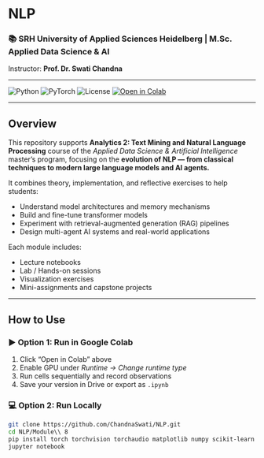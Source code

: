 # NLP
### 📚 SRH University of Applied Sciences Heidelberg | M.Sc. Applied Data Science & AI  
Instructor: **Prof. Dr. Swati Chandna**

---

![Python](https://img.shields.io/badge/python-3.10-blue.svg)
![PyTorch](https://img.shields.io/badge/pytorch-2.2+-orange.svg)
![License](https://img.shields.io/badge/license-CC--BY--NC%204.0-green)
[![Open in Colab](https://colab.research.google.com/assets/colab-badge.svg)](https://colab.research.google.com/github/ChandnaSwati/NLP)

---


## Overview

This repository supports **Analytics 2: Text Mining and Natural Language Processing** course of the *Applied Data Science & Artificial Intelligence* master’s program, focusing on the **evolution of NLP — from classical techniques to modern large language models and AI agents.**

It combines theory, implementation, and reflective exercises to help students:
- Understand model architectures and memory mechanisms  
- Build and fine-tune transformer models  
- Experiment with retrieval-augmented generation (RAG) pipelines  
- Design multi-agent AI systems and real-world applications  

Each module includes:
- Lecture notebooks  
- Lab / Hands-on sessions  
- Visualization exercises  
- Mini-assignments and capstone projects  


---
##  How to Use

### ▶️ Option 1: Run in Google Colab
1. Click “Open in Colab” above  
2. Enable GPU under *Runtime → Change runtime type*  
3. Run cells sequentially and record observations  
4. Save your version in Drive or export as `.ipynb`

### 💻 Option 2: Run Locally
```bash
git clone https://github.com/ChandnaSwati/NLP.git
cd NLP/Module\\ 8
pip install torch torchvision torchaudio matplotlib numpy scikit-learn torchtext jupyter
jupyter notebook

